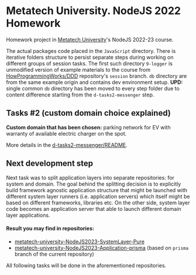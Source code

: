 # Metatech University. NodeJS 2022 Homework
Homework project in [Metatech University](https://github.com/metatech-university/)'s NodeJS 2022-23 course.

The actual packages code placed in the `JavaScript` directory. There is iterative folders structure to persist separate steps during working on different groups of session tasks. The first such directory `9-logger` is unmodified version of example materials to the course from [HowProgrammingWorks/DDD](https://github.com/HowProgrammingWorks/DDD/tree/session) repository's `session` branch. `db` directory are from the same example origin and contains dev environment setup. **UPD:** single common `db` directory has been moved to every step folder due to content difference starting from the `d-tasks2-messenger` step.

## Tasks #2 (custom domain choice explained)
**Custom domain that has been chosen:** parking network for EV with warranty of available electric charger on the spot.

More details in the [d-tasks2-messenger/README](./JavaScript/d-tasks2-messenger/README.md).

## Next development step
Next task was to split application layers into separate repositories: for system and domain. The goal behind the splitting decision is to explicitly build framework agnostic application structure that might be launched with different system layer runners (i.e. application servers) which itself might be based on different frameworks, libraries etc. On the other side, system layer code becomes an application server that able to launch different domain layer applications.

#### Result you may find in repositories:
- [metatech-university-NodeJS2023-SystemLayer-Pure](https://github.com/KLarpen/metatech-university-NodeJS2023-SystemLayer-Pure)
- [metatech-university-NodeJS2023-Application-prisma](https://github.com/KLarpen/metatech-university-NodeJS2023-Application-prisma) (based on `prisma` branch of the current repository)

All following tasks will be done in the aforementioned repositories.
